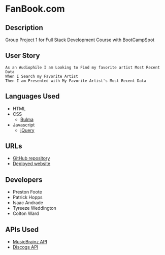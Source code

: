 # FanBook.com

## Description

Group Project 1 for Full Stack Development Course with BootCampSpot

## User Story

```
As an Audiophile I am Looking to Find my favorite artist Most Recent Data 
When I Search my Favorite Artist 
Then I am Presented with My Favorite Artist's Most Recent Data
```

## Languages Used

* HTML
* CSS 
  * [Bulma](https://bulma.io/)
* Javascript
  * [jQuery](https://jquery.com/)

## URLs

* [GitHub repository](https://github.com/pwfoote/FanBook.com/)
* [Deployed website](https://pwfoote.github.io/FanBook.com/)

## Developers

* Preston Foote
* Patrick Hopps
* Isaac Andrade
* Tyreeze Weddington
* Colton Ward

## APIs Used

* [MusicBrainz API](https://musicbrainz.org/doc/MusicBrainz_API)
* [Discogs API](https://www.discogs.com/developers)
